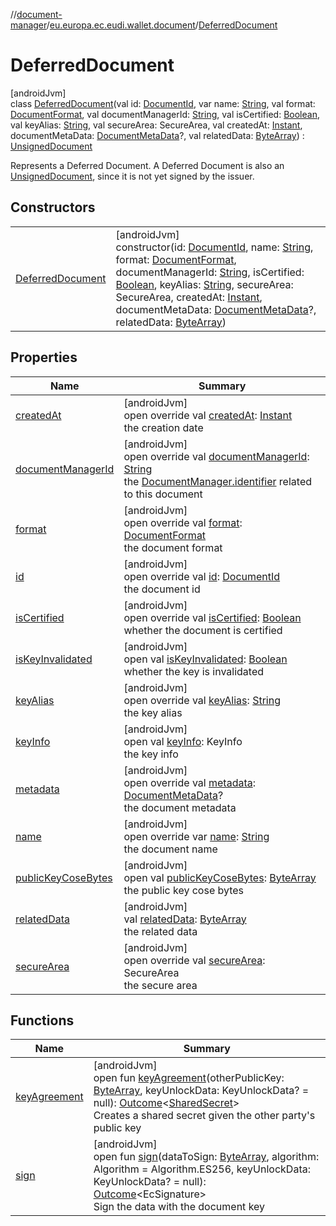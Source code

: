 //[document-manager](../../../index.md)/[eu.europa.ec.eudi.wallet.document](../index.md)/[DeferredDocument](index.md)

# DeferredDocument

[androidJvm]\
class [DeferredDocument](index.md)(val id: [DocumentId](../-document-id/index.md), var name: [String](https://kotlinlang.org/api/latest/jvm/stdlib/kotlin-stdlib/kotlin/-string/index.html), val format: [DocumentFormat](../../eu.europa.ec.eudi.wallet.document.format/-document-format/index.md), val documentManagerId: [String](https://kotlinlang.org/api/latest/jvm/stdlib/kotlin-stdlib/kotlin/-string/index.html), val isCertified: [Boolean](https://kotlinlang.org/api/latest/jvm/stdlib/kotlin-stdlib/kotlin/-boolean/index.html), val keyAlias: [String](https://kotlinlang.org/api/latest/jvm/stdlib/kotlin-stdlib/kotlin/-string/index.html), val secureArea: SecureArea, val createdAt: [Instant](https://developer.android.com/reference/kotlin/java/time/Instant.html), documentMetaData: [DocumentMetaData](../../eu.europa.ec.eudi.wallet.document.metadata/-document-meta-data/index.md)?, val relatedData: [ByteArray](https://kotlinlang.org/api/latest/jvm/stdlib/kotlin-stdlib/kotlin/-byte-array/index.html)) : [UnsignedDocument](../-unsigned-document/index.md)

Represents a Deferred Document. A Deferred Document is also an [UnsignedDocument](../-unsigned-document/index.md), since it is not yet signed by the issuer.

## Constructors

| | |
|---|---|
| [DeferredDocument](-deferred-document.md) | [androidJvm]<br>constructor(id: [DocumentId](../-document-id/index.md), name: [String](https://kotlinlang.org/api/latest/jvm/stdlib/kotlin-stdlib/kotlin/-string/index.html), format: [DocumentFormat](../../eu.europa.ec.eudi.wallet.document.format/-document-format/index.md), documentManagerId: [String](https://kotlinlang.org/api/latest/jvm/stdlib/kotlin-stdlib/kotlin/-string/index.html), isCertified: [Boolean](https://kotlinlang.org/api/latest/jvm/stdlib/kotlin-stdlib/kotlin/-boolean/index.html), keyAlias: [String](https://kotlinlang.org/api/latest/jvm/stdlib/kotlin-stdlib/kotlin/-string/index.html), secureArea: SecureArea, createdAt: [Instant](https://developer.android.com/reference/kotlin/java/time/Instant.html), documentMetaData: [DocumentMetaData](../../eu.europa.ec.eudi.wallet.document.metadata/-document-meta-data/index.md)?, relatedData: [ByteArray](https://kotlinlang.org/api/latest/jvm/stdlib/kotlin-stdlib/kotlin/-byte-array/index.html)) |

## Properties

| Name | Summary |
|---|---|
| [createdAt](../-unsigned-document/created-at.md) | [androidJvm]<br>open override val [createdAt](../-unsigned-document/created-at.md): [Instant](https://developer.android.com/reference/kotlin/java/time/Instant.html)<br>the creation date |
| [documentManagerId](../-unsigned-document/document-manager-id.md) | [androidJvm]<br>open override val [documentManagerId](../-unsigned-document/document-manager-id.md): [String](https://kotlinlang.org/api/latest/jvm/stdlib/kotlin-stdlib/kotlin/-string/index.html)<br>the [DocumentManager.identifier](../-document-manager/identifier.md) related to this document |
| [format](../-unsigned-document/format.md) | [androidJvm]<br>open override val [format](../-unsigned-document/format.md): [DocumentFormat](../../eu.europa.ec.eudi.wallet.document.format/-document-format/index.md)<br>the document format |
| [id](../-unsigned-document/id.md) | [androidJvm]<br>open override val [id](../-unsigned-document/id.md): [DocumentId](../-document-id/index.md)<br>the document id |
| [isCertified](../-unsigned-document/is-certified.md) | [androidJvm]<br>open override val [isCertified](../-unsigned-document/is-certified.md): [Boolean](https://kotlinlang.org/api/latest/jvm/stdlib/kotlin-stdlib/kotlin/-boolean/index.html)<br>whether the document is certified |
| [isKeyInvalidated](../-document/is-key-invalidated.md) | [androidJvm]<br>open val [isKeyInvalidated](../-document/is-key-invalidated.md): [Boolean](https://kotlinlang.org/api/latest/jvm/stdlib/kotlin-stdlib/kotlin/-boolean/index.html)<br>whether the key is invalidated |
| [keyAlias](../-unsigned-document/key-alias.md) | [androidJvm]<br>open override val [keyAlias](../-unsigned-document/key-alias.md): [String](https://kotlinlang.org/api/latest/jvm/stdlib/kotlin-stdlib/kotlin/-string/index.html)<br>the key alias |
| [keyInfo](../-document/key-info.md) | [androidJvm]<br>open val [keyInfo](../-document/key-info.md): KeyInfo<br>the key info |
| [metadata](../-unsigned-document/metadata.md) | [androidJvm]<br>open override val [metadata](../-unsigned-document/metadata.md): [DocumentMetaData](../../eu.europa.ec.eudi.wallet.document.metadata/-document-meta-data/index.md)?<br>the document metadata |
| [name](../-unsigned-document/name.md) | [androidJvm]<br>open override var [name](../-unsigned-document/name.md): [String](https://kotlinlang.org/api/latest/jvm/stdlib/kotlin-stdlib/kotlin/-string/index.html)<br>the document name |
| [publicKeyCoseBytes](../-document/public-key-cose-bytes.md) | [androidJvm]<br>open val [publicKeyCoseBytes](../-document/public-key-cose-bytes.md): [ByteArray](https://kotlinlang.org/api/latest/jvm/stdlib/kotlin-stdlib/kotlin/-byte-array/index.html)<br>the public key cose bytes |
| [relatedData](related-data.md) | [androidJvm]<br>val [relatedData](related-data.md): [ByteArray](https://kotlinlang.org/api/latest/jvm/stdlib/kotlin-stdlib/kotlin/-byte-array/index.html)<br>the related data |
| [secureArea](../-unsigned-document/secure-area.md) | [androidJvm]<br>open override val [secureArea](../-unsigned-document/secure-area.md): SecureArea<br>the secure area |

## Functions

| Name | Summary |
|---|---|
| [keyAgreement](../-document/key-agreement.md) | [androidJvm]<br>open fun [keyAgreement](../-document/key-agreement.md)(otherPublicKey: [ByteArray](https://kotlinlang.org/api/latest/jvm/stdlib/kotlin-stdlib/kotlin/-byte-array/index.html), keyUnlockData: KeyUnlockData? = null): [Outcome](../-outcome/index.md)&lt;[SharedSecret](../-shared-secret/index.md)&gt;<br>Creates a shared secret given the other party's public key |
| [sign](../-document/sign.md) | [androidJvm]<br>open fun [sign](../-document/sign.md)(dataToSign: [ByteArray](https://kotlinlang.org/api/latest/jvm/stdlib/kotlin-stdlib/kotlin/-byte-array/index.html), algorithm: Algorithm = Algorithm.ES256, keyUnlockData: KeyUnlockData? = null): [Outcome](../-outcome/index.md)&lt;EcSignature&gt;<br>Sign the data with the document key |
